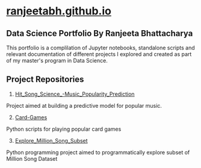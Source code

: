 # [ranjeetabh.github.io](https://ranjeetabh.github.io)

## Data Science Portfolio By Ranjeeta Bhattacharya

This portfolio is a complilation of Jupyter notebooks, standalone scripts and relevant documentation of different projects I explored and created as part of my master's program in Data Science.

## Project Repositories

1) [Hit_Song_Science_-Music_Popularity_Prediction](https://github.com/ranjeetabh/Hit_Song_Science_-Music_Popularity_Prediction-) 

Project aimed at building a predictive model for popular music.

2) [Card-Games](https://github.com/ranjeetabh/Card-Games)

Python scripts for playing popular card games

3) [Explore_Million_Song_Subset](https://github.com/ranjeetabh/Explore_Million_Song_Subset)

Python programming project aimed to programmatically explore subset of Million Song Dataset
